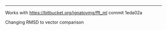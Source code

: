 ---
Works with https://bitbucket.org/ignatovmg/fft_ml commit 1eda02a

Changing RMSD to vector comparison